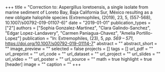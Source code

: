 +++
title = "Correction to: Aspergillus loretoensis, a single isolate from marine sediment of Loreto Bay, Baja California Sur, México resulting as a new obligate halophile species (Extremophiles, (2019), 23, 5, (557-568), 10.1007/s00792-019-01107-6)"
date = "2019-01-01"
publication_types = ["2"]
authors = ["Sophia Gonzalez-Martinez", "Clara Galindo-Sanchez", "Edgar Lopez-Landavery", "Carmen Paniagua-Chavez", "Amelia Portillo-Lopez"]
publication = "In: Extremophiles, (23), 5, _pp. 569 – 571_, https://doi.org/10.1007/s00792-019-01114-7"
abstract = ""
abstract_short = ""
image_preview = ""
selected = false
projects = []
tags = []
url_pdf = ""
url_preprint = ""
url_code = ""
url_dataset = ""
url_project = ""
url_slides = ""
url_video = ""
url_poster = ""
url_source = ""
math = true
highlight = true
[header]
image = ""
caption = ""
+++
